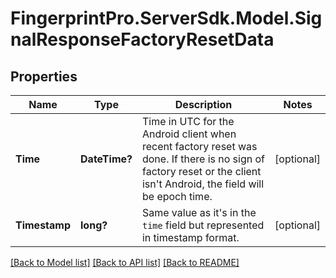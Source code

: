 # FingerprintPro.ServerSdk.Model.SignalResponseFactoryResetData
## Properties

Name | Type | Description | Notes
------------ | ------------- | ------------- | -------------
**Time** | **DateTime?** | Time in UTC for the Android client when recent factory reset was done.  If there is no sign of factory reset or the client isn't Android, the field will be epoch time.  | [optional] 
**Timestamp** | **long?** | Same value as it's in the `time` field but represented in timestamp format. | [optional] 

[[Back to Model list]](../README.md#documentation-for-models) [[Back to API list]](../README.md#documentation-for-api-endpoints) [[Back to README]](../README.md)

